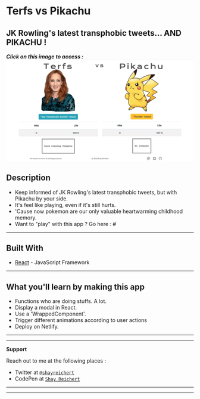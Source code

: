 # Terfs vs Pikachu
## JK Rowling's latest transphobic tweets... AND PIKACHU !

***Click on this image to access :***
[![Terfsvspikachu](https://github.com/ShayReichert/terfsvspikachu/blob/master/screen-pika-terfs.png)](#)


## Description

- Keep informed of JK Rowling's latest transphobic tweets, but with Pikachu by your side.
- It's feel like playing, even if it's still hurts.
- 'Cause now pokemon are our only valuable heartwarming childhood memory.
- Want to "play" with this app ? Go here : #

---

## Built With

* [React](https://fr.reactjs.org/) - JavaScript Framework

---


## What you'll learn by making this app
- Functions who are doing stuffs. A lot.
- Display a modal in React.
- Use a 'WrappedComponent'.
- Trigger different animations according to user actions
- Deploy on Netlify.


---
---


**Support**

Reach out to me at the following places :

- Twitter at <a href="https://twitter.com/ShayReichert" target="_blank">`@shayreichert`</a>
- CodePen at <a href="https://codepen.io/Shay_Reichert" target="_blank">`Shay Reichert`</a>

---
---
